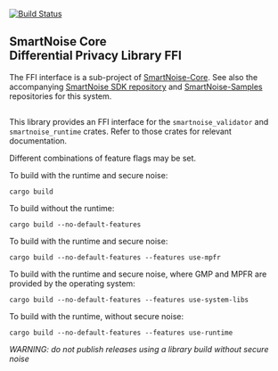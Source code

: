 [![Build Status](https://travis-ci.org/opendp/smartnoise-core.svg?branch=develop)](https://travis-ci.org/opendp/smartnoise-core)

## SmartNoise Core <br/> Differential Privacy Library FFI <br/>

The FFI interface is a sub-project of [SmartNoise-Core](https://github.com/opendp/smartnoise-core).
See also the accompanying [SmartNoise SDK repository](https://github.com/opendp/smartnoise-sdk) and [SmartNoise-Samples](https://github.com/opendp/smartnoise-samples) repositories for this system.

##

This library provides an FFI interface for the `smartnoise_validator` and `smartnoise_runtime` crates. Refer to those crates for relevant documentation.  

Different combinations of feature flags may be set.


To build with the runtime and secure noise:

    cargo build

To build without the runtime:

    cargo build --no-default-features

To build with the runtime and secure noise:

    cargo build --no-default-features --features use-mpfr

To build with the runtime and secure noise, where GMP and MPFR are provided by the operating system:

    cargo build --no-default-features --features use-system-libs

To build with the runtime, without secure noise:

    cargo build --no-default-features --features use-runtime

*WARNING: do not publish releases using a library build without secure noise*
